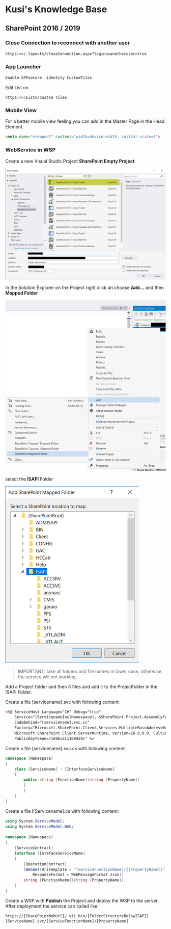 # Kusi's Knowledge Base

## SharePoint 2016 / 2019

### Close Connection to reconnect with another user

```url
https:<>/_layouts/closeConnection.aspx?loginasanotheruser=true
```

### App Launcher

```powershell
Enable-SPFeature -identity CustomTiles
```

Edit List on

```url
https:<>/Lists/Custom Tiles
```

### Mobile View

For a better mobile view feeling you can add in the Master Page in the Head Element.

```html
<meta name="viewport" content="width=device-width, initial-scale=1">
```

### WebService in WSP

Create a new Visual Studio Project **SharePoint Empty Project**

![Visual Studio Prject](./Assets/VSWebServiceNew.png)

In the Solution Explorer on the Project right click an choose **Add...** and then **Mapped Folder**

![Visual Studio Prject](./Assets/VSShareMappedFolder.png)

select the **ISAPI** Folder

![Visual Studio Prject](./Assets/VSFolderISAPI.png)

> IMPORTANT: take all folders and file names in lower case, otherwise the service will not working.

Add a Project folder and then 3 files and add it to the Projectfolder in the ISAPI Folder.

Create a file [servicename].svc with following content:

```xml
<%@ ServiceHost Language="C#" Debug="true"
    Service="[ServicenameInclNamespace], $SharePoint.Project.AssemblyFullName$"
    CodeBehind="[servicename].svc.cs"
    Factory="Microsoft.SharePoint.Client.Services.MultipleBaseAddressWebServiceHostFactory,
    Microsoft.SharePoint.Client.ServerRuntime, Version=16.0.0.0, Culture=neutral,
    PublicKeyToken=71e9bce111e9429c" %>
```

Create a file [servicename].svc.cs with following content:

```cs
namespace [Namespace]
{
    class [ServiceName] : [InterfaceServiceName]
    {
        public string [FunctionName](string [PropertyName])
        {
        }
    }
}
```

Create a file I[Servicename].cs with following content:

```cs
using System.ServiceModel;
using System.ServiceModel.Web;

namespace [Namespace]
{
    [ServiceContract]
    interface [IntefaceServiceName]
    {
        [OperationContract]
        [WebGet(UriTemplate = "[ServiceFunctionName]/{[PropertyName]}",
            ResponseFormat = WebMessageFormat.Json)]
        string [FunctionName](string [PropertyName]);
    }
}
```

Create a WSP with **Publish** the Project and deploy the WSP to the server. After deployment the service can called like:

```
https://[SharePointWebUrl]/_vti_bin/[FolderStructureBelowISAPI][ServiceName].svc/[ServiceFunctionName]/[PropertyName]
```